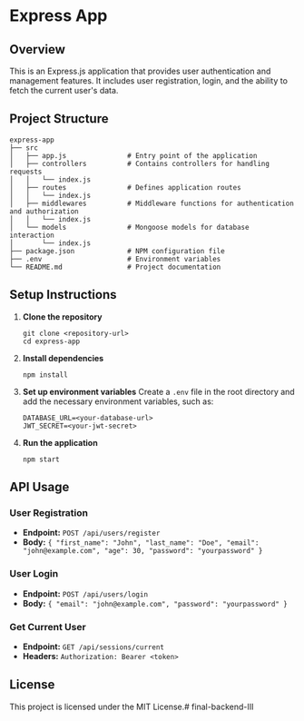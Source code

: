 # Express App

## Overview
This is an Express.js application that provides user authentication and management features. It includes user registration, login, and the ability to fetch the current user's data.

## Project Structure
```
express-app
├── src
│   ├── app.js               # Entry point of the application
│   ├── controllers          # Contains controllers for handling requests
│   │   └── index.js
│   ├── routes               # Defines application routes
│   │   └── index.js
│   ├── middlewares          # Middleware functions for authentication and authorization
│   │   └── index.js
│   └── models               # Mongoose models for database interaction
│       └── index.js
├── package.json             # NPM configuration file
├── .env                     # Environment variables
└── README.md                # Project documentation
```

## Setup Instructions

1. **Clone the repository**
   ```
   git clone <repository-url>
   cd express-app
   ```

2. **Install dependencies**
   ```
   npm install
   ```

3. **Set up environment variables**
   Create a `.env` file in the root directory and add the necessary environment variables, such as:
   ```
   DATABASE_URL=<your-database-url>
   JWT_SECRET=<your-jwt-secret>
   ```

4. **Run the application**
   ```
   npm start
   ```

## API Usage

### User Registration
- **Endpoint:** `POST /api/users/register`
- **Body:** `{ "first_name": "John", "last_name": "Doe", "email": "john@example.com", "age": 30, "password": "yourpassword" }`

### User Login
- **Endpoint:** `POST /api/users/login`
- **Body:** `{ "email": "john@example.com", "password": "yourpassword" }`

### Get Current User
- **Endpoint:** `GET /api/sessions/current`
- **Headers:** `Authorization: Bearer <token>`

## License
This project is licensed under the MIT License.# final-backend-III
